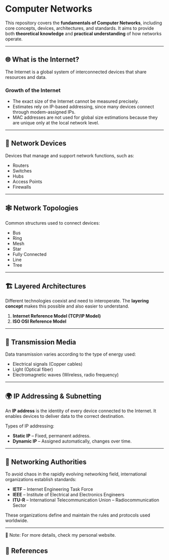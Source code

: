 # Computer Networks  

This repository covers the **fundamentals of Computer Networks**, including core concepts, devices, architectures, and standards. It aims to provide both **theoretical knowledge** and **practical understanding** of how networks operate.  

---

## 🌐 What is the Internet?  
The Internet is a global system of interconnected devices that share resources and data.  

### Growth of the Internet  
- The exact size of the Internet cannot be measured precisely.  
- Estimates rely on IP-based addressing, since many devices connect through modem-assigned IPs.  
- MAC addresses are not used for global size estimations because they are unique only at the local network level.  

---

## 🔌 Network Devices  
Devices that manage and support network functions, such as:  
- Routers  
- Switches  
- Hubs  
- Access Points  
- Firewalls  

---

## 🕸️ Network Topologies  
Common structures used to connect devices:  
- Bus  
- Ring  
- Mesh  
- Star  
- Fully Connected  
- Line  
- Tree  

---

## 🏗️ Layered Architectures  

Different technologies coexist and need to interoperate. The **layering concept** makes this possible and also easier to understand.  

1. **Internet Reference Model (TCP/IP Model)**  
2. **ISO OSI Reference Model**  

---

## 📡 Transmission Media  

Data transmission varies according to the type of energy used:  
- Electrical signals (Copper cables)  
- Light (Optical fiber)  
- Electromagnetic waves (Wireless, radio frequency)  

---

## 🌍 IP Addressing & Subnetting  

An **IP address** is the identity of every device connected to the Internet. It enables devices to deliver data to the correct destination.  

Types of IP addressing:  
- **Static IP** – Fixed, permanent address.  
- **Dynamic IP** – Assigned automatically, changes over time.  

---

## 🏢 Networking Authorities  

To avoid chaos in the rapidly evolving networking field, international organizations establish standards:  

- **IETF** – Internet Engineering Task Force  
- **IEEE** – Institute of Electrical and Electronics Engineers  
- **ITU-R** – International Telecommunication Union – Radiocommunication Sector  

These organizations define and maintain the rules and protocols used worldwide.  

---
📌 Note: For more details, check my personal website.  

## 📖 References  
